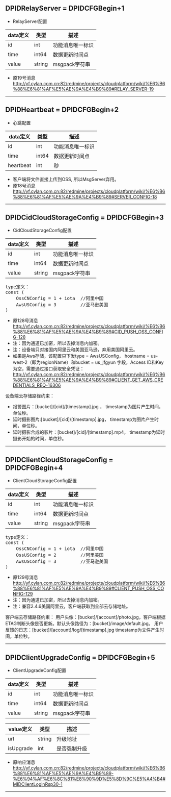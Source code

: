 ## DPIDRelayServer = DPIDCFGBegin+1

*   RelayServer配置

|  data定义 |    类型 | 描述 | 
| --- | --- | --- |
|id|int| 功能消息唯一标识|
|time| int64| 数据更新时间点 |
|value|string|  msgpack字符串 |
 
 
* 原19号消息 http://yf.cylan.com.cn:82/redmine/projects/cloudplatform/wiki/%E6%B6%88%E6%81%AF%E5%AE%9A%E4%B9%89#RELAY_SERVER-19

--------------------------------------------------------------------------------------------------------------------------

## DPIDHeartbeat = DPIDCFGBegin+2

*  心跳配置

|  data定义 |    类型| 描述 | 
|---|---|---|
|id|int| 功能消息唯一标识|
|time| int64 | 数据更新时间点 |
|heartbeat|int|  秒 |
 
* 客户端将文件直接上传到OSS, 所以MsgServer弃用。
* 原18号消息 http://yf.cylan.com.cn:82/redmine/projects/cloudplatform/wiki/%E6%B6%88%E6%81%AF%E5%AE%9A%E4%B9%89#SERVER_CONFIG-18
 
-------

## DPIDCidCloudStorageConfig = DPIDCFGBegin+3

*  CidCloudStorageConfig配置

|  data定义 |    类型| 描述 | 
|---|---|---|
|id|int| 功能消息唯一标识|
|time| int64| 数据更新时间点 |
|value|string|  msgpack字符串 |
 
<pre>
type定义：
const (
	OssCNConfig = 1 + iota  //阿里中国
    AwsUSConfig = 3         //亚马逊美国
)
</pre>

* 原128号消息 http://yf.cylan.com.cn:82/redmine/projects/cloudplatform/wiki/%E6%B6%88%E6%81%AF%E5%AE%9A%E4%B9%89#CID_PUSH_OSS_CONFIG-128
* 注：因为通道已加密，所以去掉消息内加密。
* 注：设备端只对接国内阿里云和美国亚马逊，弃用美国阿里云。
* 如果是Aws存储，该配置只下发type = AwsUSConfig， hostname = us-west-2（即为regionName）和bucket = us_jfgyun 字段，Access ID和Key为空，需要通过接口获取安全凭证：http://yf.cylan.com.cn:82/redmine/projects/cloudplatform/wiki/%E6%B6%88%E6%81%AF%E5%AE%9A%E4%B9%89#CLIENT_GET_AWS_CREDENTIALS_REQ-16306
      
设备端云存储路径约束：
* 报警图片：[bucket]/[cid]/[timestamp].jpg ， timestamp为图片产生时间，单位秒。
* 延时摄影图片:[bucket]/[cid]/[timestamp].jpg， timestamp为图片产生时间，单位秒。
* 延时摄影合成的影片：[bucket]/[cid]/[timestamp].mp4，  timestamp为延时摄影开始的时间，单位秒。
----------------------------------------------------------------------------------------------------------------------------

## DPIDClientCloudStorageConfig = DPIDCFGBegin+4

*  ClientCloudStorageConfig配置

|  data定义 |    类型| 描述 | 
|---|---|---|
|id|int| 功能消息唯一标识|
|time| int64| 数据更新时间点 |
|value|string|  msgpack字符串 |

<pre>
type定义：
const (
	OssCNConfig = 1 + iota  //阿里中国
	OssUSConfig = 2         //阿里美国
    AwsUSConfig = 3         //亚马逊美国
)
</pre>
 
* 原129号消息 http://yf.cylan.com.cn:82/redmine/projects/cloudplatform/wiki/%E6%B6%88%E6%81%AF%E5%AE%9A%E4%B9%89#CLIENT_PUSH_OSS_CONFIG-129
* 注：因为通道已加密，所以去掉消息内加密。
* 注：兼容2.4.6美国阿里云，客户端获取到全部云存储地址。


客户端云存储路径约束：
用户头像：[bucket]/[account]/photo.jpg，客户端根据ETAG判断头像是否更新。默认头像路径为：[bucket]/image/default.jpg。
用户反馈的日志：[bucket]/[account]/log/[timestamp].jpg timestamp为文件产生时间，单位秒。

------

## DPIDClientUpgradeConfig = DPIDCFGBegin+5

*  ClientUpgradeConfig配置

|  data定义 |    类型| 描述 | 
|---|---|---|
|id|int| 功能消息唯一标识|
|time| int64| 数据更新时间点 |
|value|string|  msgpack字符串 |
 
|  value定义 |  类型|   描述 | 
|---|---|---|
|url|string| 升级地址|
|isUpgrade|int|是否强制升级|

* 原响应消息 http://yf.cylan.com.cn:82/redmine/projects/cloudplatform/wiki/%E6%B6%88%E6%81%AF%E5%AE%9A%E4%B9%89-%E6%94%AF%E6%8C%81%E8%90%9D%E5%8D%9C%E5%A4%B4#MIDClientLoginRsp30-1

------

